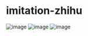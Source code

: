 # imitation-zhihu







![image](https://user-images.githubusercontent.com/48984921/115966976-9af41e80-a562-11eb-9244-a752a9ff67af.png)
![image](https://user-images.githubusercontent.com/48984921/115966986-a21b2c80-a562-11eb-930a-e4b2caa43280.png)
![image](https://user-images.githubusercontent.com/48984921/115966987-a7787700-a562-11eb-9818-f463e2a55ef0.png)
